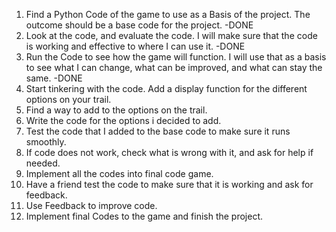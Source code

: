 1. Find a Python Code of the game to use as a Basis of the project. The outcome should be a base code for the project. -DONE 
2. Look at the code, and evaluate the code. I will make sure that the code is working and effective to where I can use it. -DONE
3. Run the Code to see how the game will function. I will use that as a basis to see what I can change, what can be improved, and what can stay the same. -DONE
4. Start tinkering with the code. Add a display function for the different options on your trail. 
5. Find a way to add to the options on the trail. 
6. Write the code for the options i decided to add. 
7. Test the code that I added to the base code to make sure it runs smoothly. 
8. If code does not work, check what is wrong with it, and ask for help if needed. 
9. Implement all the codes into final code game. 
10. Have a friend test the code to make sure that it is working and ask for feedback. 
11. Use Feedback to improve code. 
12. Implement final Codes to the game and finish the project. 
